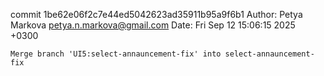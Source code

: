 commit 1be62e06f2c7e44ed5042623ad35911b95a9f6b1
Author: Petya Markova <petya.n.markova@gmail.com>
Date:   Fri Sep 12 15:06:15 2025 +0300

    Merge branch 'UI5:select-annauncement-fix' into select-annauncement-fix
